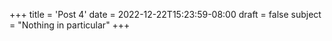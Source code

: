 +++
title = 'Post 4'
date = 2022-12-22T15:23:59-08:00
draft = false
subject = "Nothing in particular"
+++
